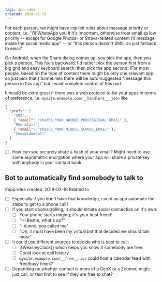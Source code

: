 ```yaml
---
tags: app-idea
created: 2018-01-13
---
```

For each person, we might have implicit rules about message priority or content. i.e. "I'll WhatsApp you if it's important, otherwise treat email as low priority -- except for Google Photos- or Strava-related content I'll message inside the social media app" -- or "this person doesn't SMS, so just fallback to email"

On Android, when the Share dialog comes up, you pick the app, then you pick a person. This feels backward: I'd rather pick the person first from a big grid and easy keyboard search, then pick the app second. (For most people, based on the type of content there might be only one relevant app, so just pick that.)
Sometimes there will be auto-suggested "message this person in this app" but I want complete control of this part.

It would be extra great if there was a web protocol to list your apps in terms of preference. i.e. `mysite.example.com/__handlers__.json` like
```json
{
  "prefs": [
    "SMS",
    { "email": "sha256_YOUR_HASHED_PROFESSIONAL_EMAIL" },
    "PhoneCall",
    { "email": "sha256_YOUR_MIDDLE_SCHOOL_EMAIL" },
    "ZoomVideoCall"
  ]
}
```

- [ ] How can you securely share a hash of your email? Might need to use some asymmetric encryption where your app will share a private key with anybody in your contact book


## Bot to automatically find somebody to talk to
#app-idea created: 2018-02-18
Related to 
- [ ] Especially if you don't have that knowledge, could an app automate the steps to get to a phone call?
- [ ] If you start doomscrolling, it should initiate social connection on it's own:
	- [ ] Your phone starts ringing; it's your best friend!
	- [ ] "Hi Bestie, what's up?"
	- [ ] "I dunno, you called me" 
	- [ ] "Oh, it must have been my virtual bot that decided we should talk more"
- [ ] It could use different sources to decide who is best to call:
	- [ ] [[WeasleyClock]] which helps you know if somebody are free.
	- [ ] Could look at call history
	- [ ] `mysite.example.com/__free__.ics` could host a calendar feed with free/busy times?
- [ ] Depending on whether contact is more of a GenX or a Zoomer, might just call, or text first to see if they are free to chat?

